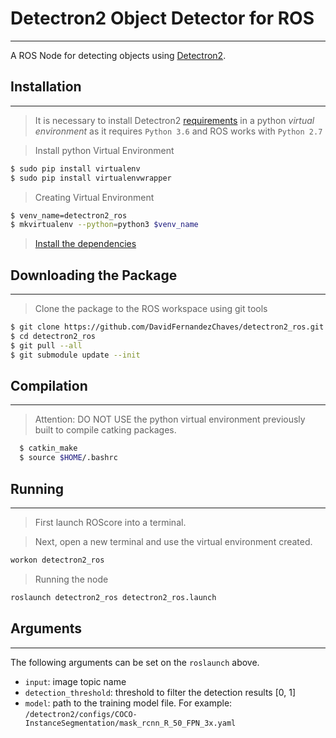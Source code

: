 # Detectron2 Object Detector for ROS
---
A ROS Node for detecting objects using [Detectron2](https://github.com/facebookresearch/detectron2).


## Installation
----
>It is necessary to install Detectron2 [requirements](https://github.com/facebookresearch/detectron2/blob/master/INSTALL.md) in a python *virtual environment* as it requires `Python 3.6` and ROS works with `Python 2.7`

>Install python Virtual Environment
```bash
$ sudo pip install virtualenv
$ sudo pip install virtualenvwrapper
```

>Creating Virtual Environment
```bash
$ venv_name=detectron2_ros
$ mkvirtualenv --python=python3 $venv_name
```

>[Install the dependencies](https://github.com/facebookresearch/detectron2/blob/master/INSTALL.md)


## Downloading the Package
---
> Clone the package to the ROS workspace using git tools
```bash
$ git clone https://github.com/DavidFernandezChaves/detectron2_ros.git
$ cd detectron2_ros
$ git pull --all
$ git submodule update --init
```

## Compilation
------------
> Attention: DO NOT USE the python virtual environment previously built to compile catking packages.
```bash
  $ catkin_make
  $ source $HOME/.bashrc
```

## Running
---
>First launch ROScore into a terminal.

>Next, open a new terminal and use the virtual environment created.
```bash
workon detectron2_ros
```
> Running the node
```bash
roslaunch detectron2_ros detectron2_ros.launch
```

## Arguments
---
The following arguments can be set on the `roslaunch` above.
- `input`: image topic name
- `detection_threshold`: threshold to filter the detection results [0, 1]
- `model`: path to the training model file. For example: `/detectron2/configs/COCO-InstanceSegmentation/mask_rcnn_R_50_FPN_3x.yaml`
